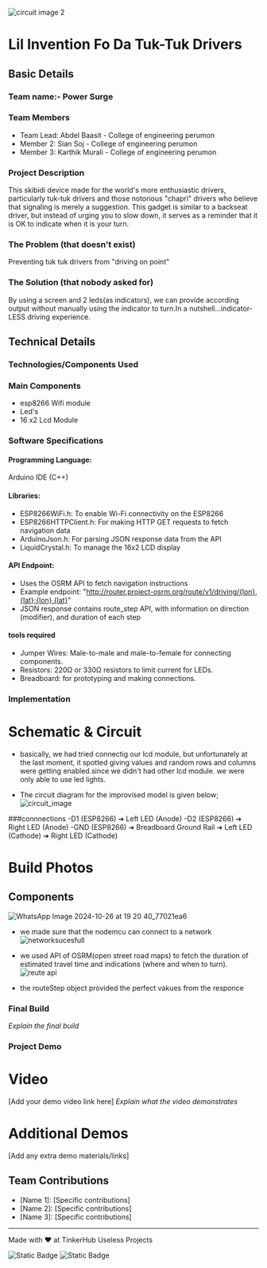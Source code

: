 ![circuit image 2](https://github.com/user-attachments/assets/fd6d9abf-606e-443a-8883-5e0a8a191040)

# Lil Invention Fo Da Tuk-Tuk Drivers


## Basic Details
### Team name:- Power Surge 


### Team Members
- Team Lead: Abdel Baasit - College of engineering perumon
- Member 2: Sian Soj - College of engineering perumon
- Member 3: Karthik Murali - College of engineering perumon

### Project Description
This skibidi device made for the world's more enthusiastic drivers, particularly tuk-tuk drivers and those notorious "chapri" drivers who believe that signaling is merely a suggestion. This gadget is similar to a backseat driver, but instead of urging you to slow down, it serves as a reminder that it is OK to indicate when it is your turn.

### The Problem (that doesn't exist)
Preventing tuk tuk drivers from "driving on point"

### The Solution (that nobody asked for)
By using a screen and 2 leds(as indicators), we can provide according output without manually using the indicator to turn.In a nutshell...indicator-LESS
driving experience.

## Technical Details
### Technologies/Components Used

### Main Components

- esp8266 Wifi module
- Led's 
- 16 x2 Lcd Module

### Software Specifications

#### Programming Language:
Arduino IDE (C++)
#### Libraries:
 - ESP8266WiFi.h: To enable Wi-Fi connectivity on the ESP8266
 - ESP8266HTTPClient.h: For making HTTP GET requests to fetch navigation data
 - ArduinoJson.h: For parsing JSON response data from the API
 - LiquidCrystal.h: To manage the 16x2 LCD display
#### API Endpoint:
   - Uses the OSRM API to fetch navigation instructions
   - Example endpoint: "http://router.project-osrm.org/route/v1/driving/{lon},{lat};{lon},{lat}"
   - JSON response contains route_step API, with information on direction (modifier), and duration of each step

 #### tools required

 - Jumper Wires: Male-to-male and male-to-female for connecting components.
 - Resistors: 220Ω or 330Ω resistors to limit current for LEDs.
 - Breadboard: for prototyping and making connections.
 

### Implementation


# Schematic & Circuit
 - basically, we had tried connectig our lcd module, but unfortunately at the last moment, it spotted giving values and random rows and columns were
 getting enabled.since we didn't had other lcd module. we were only able to use led lights.

 - The circuit diagram for the improvised model is given below;
 ![circuit_image](https://github.com/user-attachments/assets/81180dce-a6b6-460d-bc03-985733041f01)


###connnections
  -D1 (ESP8266) ➔ Left LED (Anode)
  -D2 (ESP8266) ➔ Right LED (Anode)
  -GND (ESP8266) ➔ Breadboard Ground Rail ➔ Left LED (Cathode) ➔ Right LED (Cathode)

# Build Photos
## Components
 ![WhatsApp Image 2024-10-26 at 19 20 40_77021ea6](https://github.com/user-attachments/assets/88d65e63-2dfe-43ee-ba55-93d80ae42055)
 
 - we made sure that the nodemcu can connect to a network
 ![networksucesfull](https://github.com/user-attachments/assets/57995716-56cc-454f-a444-562ace29b7fd)

- we used API of OSRM(open street road maps) to fetch the duration of estimated travel time and indications (where and when to turn).
  ![reute api](https://github.com/user-attachments/assets/8ef23373-8bcc-4e44-8461-4d572ee7bb08)
- the routeStep object provided the perfect vakues from the responce

### Final Build
*Explain the final build*

### Project Demo
# Video
[Add your demo video link here]
*Explain what the video demonstrates*

# Additional Demos
[Add any extra demo materials/links]

## Team Contributions
- [Name 1]: [Specific contributions]
- [Name 2]: [Specific contributions]
- [Name 3]: [Specific contributions]

---
Made with ❤️ at TinkerHub Useless Projects 

![Static Badge](https://img.shields.io/badge/TinkerHub-24?color=%23000000&link=https%3A%2F%2Fwww.tinkerhub.org%2F)
![Static Badge](https://img.shields.io/badge/UselessProject--24-24?link=https%3A%2F%2Fwww.tinkerhub.org%2Fevents%2FQ2Q1TQKX6Q%2FUseless%2520Projects)



